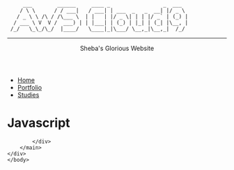          ___        ______     ____ _                 _  ___  
        / \ \      / / ___|   / ___| | ___  _   _  __| |/ _ \ 
       / _ \ \ /\ / /\___ \  | |   | |/ _ \| | | |/ _` | (_) |
      / ___ \ V  V /  ___) | | |___| | (_) | |_| | (_| |\__, |
     /_/   \_\_/\_/  |____/   \____|_|\___/ \__,_|\__,_|  /_/ 
 ----------------------------------------------------------------- 


<!DOCTYPE html>
<html>
    <head>
        <script src="https://ajax.googleapis.com/ajax/libs/jquery/2.1.4/jquery.min.js"></script>
        <script>
            /*global $*/
            const topics = [ 'variables', 'datatypes', 'string-manipulation', 'operators', 'control-flow', 'loops', 'functions' ];
            const topicElements = topics.forEach(function(topic, index) {
                const $header = $('<h2>').addClass('topic-heading').text(topic);
                const $div = $('<div>').addClass('code').attr('id', topic).append($header);
                $.get(`studies/${topic}.js`, function (response) {
                    const split = response.split('\n');
                    const $splitElements = split.map(function(line, index) {
                        const $line = $('<div>').addClass('line');
                        const $lineNumber = $('<div>').addClass('line-number').text(index);
                        const $content = $('<div>').addClass('line-content').text(line);
                        return $line.append($lineNumber, $content);
                    });
                    $div.append($splitElements);
                    $div.appendTo('.content');
                }, 'text'); // 'text' makes sure the JS file isn't executed
            });
        </script>
        <link rel="stylesheet" href="css/studies.css" type="text/css" />
        <title>Studies</title>
    </head>
    <body>
        <div id="all-contents">
        <nav>
            <header>Sheba's Glorious Website</header>
            <ul>
                <li><a href="index.html">Home</a></li>
                <li><a href="portfolio.html">Portfolio</a></li>
                <li><a href="studies.html">Studies</a></li>
            </ul>
        </nav>
        <main>
            <div class="content">
                <h1>Javascript</h1>

            </div>
        </main>
    </div>
    </body>
</html>
